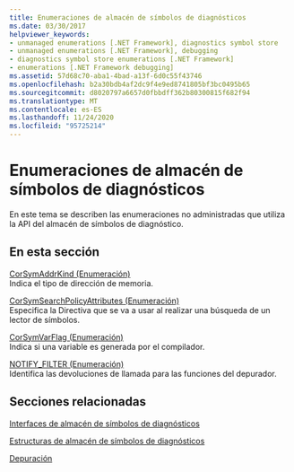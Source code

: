 ```yaml
---
title: Enumeraciones de almacén de símbolos de diagnósticos
ms.date: 03/30/2017
helpviewer_keywords:
- unmanaged enumerations [.NET Framework], diagnostics symbol store
- unmanaged enumerations [.NET Framework], debugging
- diagnostics symbol store enumerations [.NET Framework]
- enumerations [.NET Framework debugging]
ms.assetid: 57d68c70-aba1-4bad-a13f-6d0c55f43746
ms.openlocfilehash: b2a30bdb4af2dc9f4e9ed8741805bf3bc0495b65
ms.sourcegitcommit: d8020797a6657d0fbbdff362b80300815f682f94
ms.translationtype: MT
ms.contentlocale: es-ES
ms.lasthandoff: 11/24/2020
ms.locfileid: "95725214"
---
```

# <a name="diagnostics-symbol-store-enumerations"></a>Enumeraciones de almacén de símbolos de diagnósticos

En este tema se describen las enumeraciones no administradas que utiliza la API del almacén de símbolos de diagnóstico.  
  
## <a name="in-this-section"></a>En esta sección  

 [CorSymAddrKind (Enumeración)](corsymaddrkind-enumeration.md)  
 Indica el tipo de dirección de memoria.  
  
 [CorSymSearchPolicyAttributes (Enumeración)](corsymsearchpolicyattributes-enumeration.md)  
 Especifica la Directiva que se va a usar al realizar una búsqueda de un lector de símbolos.  
  
 [CorSymVarFlag (Enumeración)](corsymvarflag-enumeration.md)  
 Indica si una variable es generada por el compilador.  
  
 [NOTIFY_FILTER (Enumeración)](notify-filter-enumeration.md)  
 Identifica las devoluciones de llamada para las funciones del depurador.  
  
## <a name="related-sections"></a>Secciones relacionadas  

 [Interfaces de almacén de símbolos de diagnósticos](diagnostics-symbol-store-interfaces.md)  
  
 [Estructuras de almacén de símbolos de diagnósticos](diagnostics-symbol-store-structures.md)  
  
 [Depuración](../debugging/index.md)
